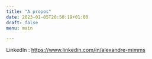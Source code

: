 ```yaml
---
title: "A propos"
date: 2023-01-05T20:50:19+01:00
draft: false
menu: main

---
```


LinkedIn : https://www.linkedin.com/in/alexandre-mimms





